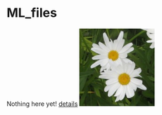 ML_files
========

Nothing here yet!
[details](http://mlutas2014.github.io/ML_files/testing.html)
![daisies](docs/images/daisies.jpg)
